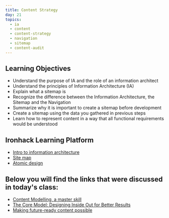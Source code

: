 ```yaml
---
title: Content Strategy
day: 21
topics:
  - ia
  - content
  - content-strategy
  - navigation
  - sitemap
  - content-audit
---
```


Learning Objectives
----------

- Understand the purpose of IA and the role of an information architect
- Understand the principles of Information Architecture (IA)
- Explain what a sitemap is
- Recognize the difference between the Information Architecture, the Sitemap and the Navigation
- Summarize why it is important to create a sitemap before development
- Create a sitemap using the data you gathered in previous steps
- Learn how to represent content in a way that all functional requirements would be understood


Ironhack Learning Platform
----------

- [Intro to information architecture](http://learn.ironhack.com/#/learning_unit/3353)
- [Site map](http://learn.ironhack.com/#/learning_unit/2698)
- [Atomic design](http://learn.ironhack.com/#/learning_unit/3416)


Below you will find the links that were discussed in today's class:
----------

- [Content Modelling, a master skill](https://alistapart.com/article/content-modelling-a-master-skill)
- [The Core Model: Designing Inside Out for Better Results](https://alistapart.com/article/the-core-model-designing-inside-out-for-better-results)
- [Making future-ready content possible](https://rosenfeldmedia.com/content-everywhere/content-modeling/)
